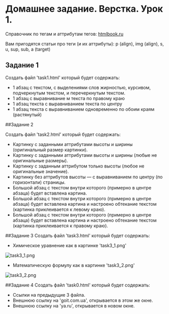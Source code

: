 # Домашнее задание. Верстка. Урок 1.

Справочник по тегам и аттрибутам тегов: [htmlbook.ru](http://htmlbook.ru/html)

Вам пригодятся статьи про теги (и их аттрибуты): p (align), img (align), s, u, sup, sub, a (target)

## Задание 1
Создать файл 'task1.html' который будет содержать:
  - 1 абзац с текстом, с выделениями слов жирностью, курсивом, подчеркнутым текстом, и перечеркнутым текстом.
  - 1 абзац с выравнивание м текста по правому краю
  - 1 абзац текста с выравниванием текста по центру
  - 1 абзац текста с выравниванием одновременно по обоим краям (растянутый)

##Задание 2

Создать файл 'task2.html' который будет содержать:

  - Картинку с заданными аттрибутами высоты и ширины (оригинальный размер картинки).
  - Картинку с заданными аттрибутами высоты и ширины (любые не оригинальные размеры).
  - Картинку с заданным аттрибутом только  высоты (любое не оригинальные значение).
  - Картинку без  аттрибутов высоты — с выравниванием по центру (по горизонтали) страницы.
  - Большой абзац с текстом внутри которого (примерно в центре абзаца) будет вставлена картина.
  - Большой абзац с текстом внутри которого (примерно в центре абзаца) будет вставлена картина и настроено обтекание текстом (картинка приклеивается к левому краю).
  - Большой абзац с текстом внутри которого (примерно в центре абзаца) будет вставлена картина и настроено обтекание текстом (картинка приклеивается к правому краю).

##Задание 3
Создать файл 'task3.html' который будет содержать:
  - Химическое уравнение как в картинке 'task3_1.png'
  
![task3_1.png](https://raw.githubusercontent.com/puzankov/markup_hw/master/lesson1/task3_1.png)

  - Математическую формулу как в картинке 'task3_2.png'

![task3_2.png](https://raw.githubusercontent.com/puzankov/markup_hw/master/lesson1/task3_2.png)

##Задание 4
Создать файл 'task0.html' который будет содержать:
  - Ссылки на предыдущие 3 файла.
  - Внешнюю ссылку на 'goit.com.ua', открывается в этом же окне.
  - Внешнюю ссылку на 'ya.ru', открывается в новом окне.


